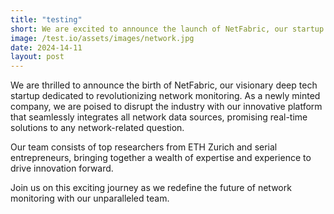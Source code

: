```yaml
---
title: "testing"
short: We are excited to announce the launch of NetFabric, our startup to revolutionize network monitoring.
image: /test.io/assets/images/network.jpg
date: 2024-14-11
layout: post
---
```


We are thrilled to announce the birth of NetFabric, our visionary deep tech startup dedicated to revolutionizing network monitoring. As a newly minted company, we are poised to disrupt the industry with our innovative platform that seamlessly integrates all network data sources, promising real-time solutions to any network-related question.

Our team consists of top researchers from ETH Zurich and serial entrepreneurs, bringing together a wealth of expertise and experience to drive innovation forward.

Join us on this exciting journey as we redefine the future of network monitoring with our unparalleled team.
